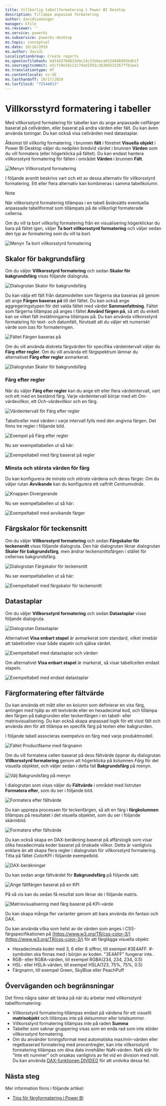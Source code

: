 ```yaml
---
title: Villkorlig tabellformatering i Power BI Desktop
description: Tillämpa anpassad formatering
author: davidiseminger
manager: kfile
ms.reviewer: ''
ms.service: powerbi
ms.subservice: powerbi-desktop
ms.topic: conceptual
ms.date: 10/16/2019
ms.author: davidi
LocalizationGroup: Create reports
ms.openlocfilehash: bd14437b0833d4c24c37ebeca6524948465bdb1f
ms.sourcegitcommit: e5cf19e16112c7dad1591c3b38d232267ffb3ae1
ms.translationtype: HT
ms.contentlocale: sv-SE
ms.lasthandoff: 10/17/2019
ms.locfileid: "72544013"
---
```

# <a name="conditional-formatting-in-tables"></a>Villkorsstyrd formatering i tabeller 
Med villkorsstyrd formatering för tabeller kan du ange anpassade cellfärger baserat på cellvärden, eller baserat på andra värden eller fält. Du kan även använda toningar. Du kan också visa cellvärden med datastaplar. 

Åtkomst till villkorlig formatering, i brunnen **fält** i fönstret **Visuella objekt** i Power BI Desktop väljer du nedpilen bredvid värdet i brunnen **Värden** som du vill formatera (eller högerklicka på fältet). Du kan endast hantera villkorsstyrd formatering för fälten i området **Värden** i brunnen **Fält**.

![Menyn Villkorsstyrd formatering](media/desktop-conditional-table-formatting/table-formatting-0-popup-menu.png)

I följande avsnitt beskrivs vart och ett av dessa alternativ för villkorsstyrd formatering. Ett eller flera alternativ kan kombineras i samma tabellkolumn.

> [!NOTE]
> När villkorsstyrd formatering tillämpas i en tabell åsidosätts eventuella anpassade tabellformat som tillämpats på de villkorligt formaterade cellerna.

Om du vill ta bort villkorlig formatering från en visualisering högerklickar du bara på fältet igen, väljer **Ta bort villkorsstyrd formatering** och väljer sedan den typ av formatering som du vill ta bort.

![Menyn Ta bort villkorsstyrd formatering](media/desktop-conditional-table-formatting/table-formatting-1-remove.png)

## <a name="background-color-scales"></a>Skalor för bakgrundsfärg

Om du väljer **Villkorsstyrd formatering** och sedan **Skalor för bakgrundsfärg** visas följande dialogruta.

![Dialogrutan Skalor för bakgrundsfärg](media/desktop-conditional-table-formatting/table-formatting-1-default-dialog.png)

Du kan välja ett fält från datamodellen som färgerna ska baseras på genom att ange **Färgen baseras på** till det fältet. Du kan också ange aggregeringstypen för det valda fältet med värdet **Sammanfattning**. Fältet som färgerna tillämpas på anges i fältet **Använd färgen på**, så att du enkelt kan se vilket fält inställningarna tillämpas på. Du kan använda villkorsstyrd formatering för text- och datumfält, förutsatt att du väljer ett numeriskt värde som bas för formateringen.

![Fältet Färgen baseras på](media/desktop-conditional-table-formatting/table-formatting-1-apply-color-to.png)

Om du vill använda diskreta färgvärden för specifika värdeintervall väljer du **Färg efter regler**. Om du vill använda ett färgspektrum lämnar du alternativet **Färg efter regler** avmarkerat. 

![Dialogrutan Skalor för bakgrundsfärg](media/desktop-conditional-table-formatting/table-formatting-1-color-by-rules-dialog.png)

### <a name="color-by-rules"></a>Färg efter regler

När du väljer **Färg efter regler** kan du ange ett eller flera värdeintervall, vart och ett med en bestämd färg.  Varje värdeintervall börjar med ett *Om*-värdevillkor, ett *Och*-värdevillkor och en färg.

![Värdeintervall för Färg efter regler](media/desktop-conditional-table-formatting/table-formatting-1-color-by-rules-if-value.png)

Tabellceller med värden i varje intervall fylls med den angivna färgen. Det finns tre regler i följande bild.

![Exempel på Färg efter regler](media/desktop-conditional-table-formatting/table-formatting-1-color-by-rules.png)

Nu ser exempeltabellen ut så här:

![Exempeltabell med färg baserat på regler](media/desktop-conditional-table-formatting/table-formatting-1-color-by-rules-table.png)


### <a name="color-minimum-to-maximum"></a>Minsta och största värden för färg

Du kan konfigurera de *minsta* och *största* värdena och deras färger. Om du väljer rutan **Avvikande** kan du konfigurera ett valfritt *Centrumvärde*.

![Knappen Divergerande](media/desktop-conditional-table-formatting/table-formatting-1-diverging.png)

Nu ser exempeltabellen ut så här:

![Exempeltabell med avvikande färger](media/desktop-conditional-table-formatting/table-formatting-1-diverging-table.png)

## <a name="font-color-scales"></a>Färgskalor för teckensnitt

Om du väljer **Villkorsstyrd formatering** och sedan **Färgskalor för teckensnitt** visas följande dialogruta. Den här dialogrutan liknar dialogrutan **Skalor för bakgrundsfärg**, men ändrar teckensnittsfärgen i stället för cellernas bakgrundsfärg.

![Dialogrutan Färgskalor för teckensnitt](media/desktop-conditional-table-formatting/table-formatting-2-diverging.png)

Nu ser exempeltabellen ut så här:

![Exempeltabell med färgskalor för teckensnitt](media/desktop-conditional-table-formatting/table-formatting-2-table.png)

## <a name="data-bars"></a>Datastaplar

Om du väljer **Villkorsstyrd formatering** och sedan **Datastaplar** visas följande dialogruta. 

![Dialogrutan Datastaplar](media/desktop-conditional-table-formatting/table-formatting-3-default.png)

Alternativet **Visa enbart stapel** är avmarkerat som standard, vilket innebär att tabellcellen visar både stapeln och själva värdet.

![Exempeltabell med datastaplar och värden](media/desktop-conditional-table-formatting/table-formatting-3-default-table.png)

Om alternativet **Visa enbart stapel** är markerat, så visar tabellcellen endast stapeln.

![Exempeltabell med endast datastaplar](media/desktop-conditional-table-formatting/table-formatting-3-default-table-bars.png)

## <a name="color-formatting-by-field-value"></a>Färgformatering efter fältvärde

Du kan använda ett mått eller en kolumn som definierar en viss färg, antingen med hjälp av ett textvärde eller en hexadecimal kod, och tillämpa den färgen på bakgrunden eller teckenfärgen i en tabell- eller matrisvisualisering. Du kan också skapa anpassad logik för ett visst fält och använda den för att tillämpa en specifik färg på texten eller bakgrunden.

I följande tabell associeras exempelvis en färg med varje produktmodell. 

![Fältet ProductName med färgnamn](media/desktop-conditional-table-formatting/conditional-table-formatting_01.png)

Om du vill formatera cellen baserat på dess fältvärde öppnar du dialogrutan **Villkorsstyrd formatering** genom att högerklicka på kolumnen *Färg* för det visuella objektet, och väljer sedan i detta fall **Bakgrundsfärg** på menyn. 

![Välj Bakgrundsfärg på menyn](media/desktop-conditional-table-formatting/conditional-table-formatting_02.png)

I dialogrutan som visas väljer du **Fältvärde** i området med listrutan **Formatera efter**, som du ser i följande bild.

![Formatera efter fältvärde](media/desktop-conditional-table-formatting/conditional-table-formatting_03.png)

Du kan upprepa processen för teckenfärgen, så att en färg i **färgkolumnen** tillämpas på resultatet i det visuella objektet, som du ser i följande skärmbild.

![Formatera efter fältvärde](media/desktop-conditional-table-formatting/conditional-table-formatting_04.png)

Du kan också skapa en DAX-beräkning baserat på affärslogik som visar olika hexadecimala koder baserat på önskade villkor. Detta är vanligtvis enklare än att skapa flera regler i dialogrutan för villkorsstyrd formatering. Titta på fältet *ColorKPI* i följande exempelbild.

![DAX-beräkningar](media/desktop-conditional-table-formatting/conditional-table-formatting_05.png)

Du kan sedan ange fältvärdet för **Bakgrundsfärg** på följande sätt.

![Ange fältfärgen baserat på en KPI](media/desktop-conditional-table-formatting/conditional-table-formatting_06.png)

På så vis kan du sedan få resultat som liknar de i följande matris.

![Matrisvisualisering med färg baserat på KPI-värde](media/desktop-conditional-table-formatting/conditional-table-formatting_07.png)

Du kan skapa många fler varianter genom att bara använda din fantasi och DAX.

Du kan använda vilka som helst av de värden som anges i CSS-färgspecifikationen på [https://www.w3.org/TR/css-color-3/](https://www.w3.org/TR/css-color-3/) för att färglägga visuella objekt:
* Hexadecimala koder med 3, 6 eller 8 siffror, till exempel #3E4AFF. #-symbolen ska finnas med i början av koden. "3E4AFF" fungerar inte. 
* RGB- eller RGBA-värden, till exempel RGBA(234, 234, 234, 0.5)
* HSL- eller HSLA-värden, till exempel HSLA(123, 75%, 75%, 0.5)
* Färgnamn, till exempel Green, SkyBlue eller PeachPuff 

## <a name="considerations-and-limitations"></a>Överväganden och begränsningar
Det finns några saker att tänka på när du arbetar med villkorsstyrd tabellformatering:

* Villkorsstyrd formatering tillämpas endast på värdena för ett visuellt **matrisobjekt** och tillämpas inte på delsummor eller totalsummor. 
* Villkorsstyrd formatering tillämpas inte på raden **Summa**
* Tabeller som saknar gruppering visas som en enda rad som inte stöder villkorsstyrd formatering.
* Om du använder toningsformat med automatiska max/min-värden eller regelbaserad formatering med procentregler, kan inte villkorsstyrd formatering tillämpas om dina data innehåller NaN-värden. NaN står för ”Inte ett nummer” och orsakas vanligtvis av fel vid en division med noll. Du kan använda [DAX-funktionen DIVIDE()](https://docs.microsoft.com/dax/divide-function-dax) för att undvika dessa fel.


## <a name="next-steps"></a>Nästa steg
Mer information finns i följande artikel:  

* [Tips för färgformatering i Power BI](visuals/service-tips-and-tricks-for-color-formatting.md)  

